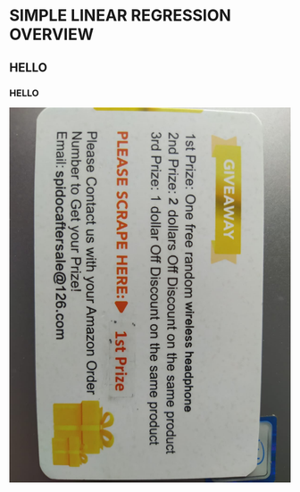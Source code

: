 # SIMPLE LINEAR REGRESSION OVERVIEW

## HELLO

### HELLO


![Hello world](https://github.com/burakcaldir/simple_linear_regression/blob/master/1.jpeg)
